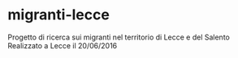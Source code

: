 # migranti-lecce
Progetto di ricerca sui migranti nel territorio di Lecce e del Salento
Realizzato a Lecce il 20/06/2016
